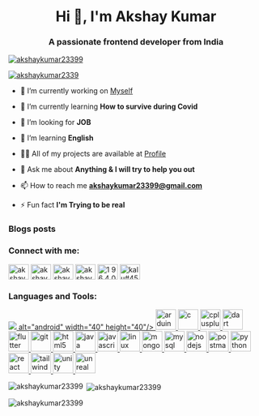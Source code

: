<h1 align="center">Hi 👋, I'm Akshay Kumar</h1>
<h3 align="center">A passionate frontend developer from India</h3>

<p align="left"> <a href="https://github.com/ryo-ma/github-profile-trophy"><img src="https://github-profile-trophy.vercel.app/?username=akshaykumar23399" alt="akshaykumar23399" /></a> </p>

<p align="left"> <a href="https://twitter.com/akshaykumar2339" target="blank"><img src="https://img.shields.io/twitter/follow/akshaykumar2339?logo=twitter&style=for-the-badge" alt="akshaykumar2339" /></a> </p>

- 🔭 I’m currently working on [Myself](https://akshaykumar23399.github.io/)

- 🌱 I’m currently learning **How to survive during Covid**

- 👯 I’m looking for **JOB**

- 🤝 I’m learning **English** 

- 👨‍💻 All of my projects are available at [Profile ](https://github.com/akshaykumar23399)

- 💬 Ask me about **Anything & I will try to help you out**

- 📫 How to reach me **akshaykumar23399@gmail.com**

- ⚡ Fun fact **I'm Trying to be real**

### Blogs posts
<!-- BLOG-POST-LIST:START -->
<!-- BLOG-POST-LIST:END -->

<h3 align="left">Connect with me:</h3>
<p align="left">
<a href="https://dev.to/akshaykumar23399" target="blank"><img align="center" src="https://cdn.jsdelivr.net/npm/simple-icons@3.0.1/icons/dev-dot-to.svg" alt="akshaykumar23399" height="30" width="40" /></a>
<a href="https://twitter.com/akshaykumar2339" target="blank"><img align="center" src="https://cdn.jsdelivr.net/npm/simple-icons@3.0.1/icons/twitter.svg" alt="akshaykumar2339" height="30" width="40" /></a>
<a href="https://instagram.com/akshaykumar23399" target="blank"><img align="center" src="https://cdn.jsdelivr.net/npm/simple-icons@3.0.1/icons/instagram.svg" alt="akshaykumar23399" height="30" width="40" /></a>
<a href="https://www.linkedin.com/in/akshaykumar23399" target="blank"><img align="center" src="https://cdn.jsdelivr.net/npm/simple-icons@3.0.1/icons/linkedin.svg" alt="akshaykumar23399" height="30" width="40" /></a>  
<a href="https://www.youtube.com/channel/UCcbgJqqEojR3eUXO3zMFSkg?view_as=subscriber" target="blank"><img align="center" src="https://cdn.jsdelivr.net/npm/simple-icons@3.0.1/icons/youtube.svg" alt="1 9 6 4 0 akshay kumar" height="30" width="40" /></a>
<a href="https://discord.gg/kalu#4560" target="blank"><img align="center" src="https://cdn.jsdelivr.net/npm/simple-icons@3.0.1/icons/discord.svg" alt="kalu#4560" height="30" width="40" /></a>
</p>

<h3 align="left">Languages and Tools:</h3>
<p align="left"> <a href="https://developer.android.com" target="_blank"> <img src="https://devicons.github.io/devicon/devicon.git/icons/android/android-original-wordmark.svg" /> alt="android" width="40" height="40"/> </a> <a href="https://www.arduino.cc/" target="_blank"> <img src="https://cdn.worldvectorlogo.com/logos/arduino-1.svg" alt="arduino" width="40" height="40"/> </a> <a href="https://www.cprogramming.com/" target="_blank"> <img src="https://devicons.github.io/devicon/devicon.git/icons/c/c-original.svg" alt="c" width="40" height="40"/> </a> <a href="https://www.w3schools.com/cpp/" target="_blank"> <img src="https://devicons.github.io/devicon/devicon.git/icons/cplusplus/cplusplus-original.svg" alt="cplusplus" width="40" height="40"/> </a> <a href="https://dart.dev" target="_blank"> <img src="https://www.vectorlogo.zone/logos/dartlang/dartlang-icon.svg" alt="dart" width="40" height="40"/> </a> <a href="https://flutter.dev" target="_blank"> <img src="https://www.vectorlogo.zone/logos/flutterio/flutterio-icon.svg" alt="flutter" width="40" height="40"/> </a> <a href="https://git-scm.com/" target="_blank"> <img src="https://www.vectorlogo.zone/logos/git-scm/git-scm-icon.svg" alt="git" width="40" height="40"/> </a> <a href="https://www.w3.org/html/" target="_blank"> <img src="https://devicons.github.io/devicon/devicon.git/icons/html5/html5-original-wordmark.svg" alt="html5" width="40" height="40"/> </a> <a href="https://www.java.com" target="_blank"> <img src="https://devicons.github.io/devicon/devicon.git/icons/java/java-original-wordmark.svg" alt="java" width="40" height="40"/> </a> <a href="https://developer.mozilla.org/en-US/docs/Web/JavaScript" target="_blank"> <img src="https://devicons.github.io/devicon/devicon.git/icons/javascript/javascript-original.svg" alt="javascript" width="40" height="40"/> </a> <a href="https://www.linux.org/" target="_blank"> <img src="https://devicons.github.io/devicon/devicon.git/icons/linux/linux-original.svg" alt="linux" width="40" height="40"/> </a> <a href="https://www.mongodb.com/" target="_blank"> <img src="https://devicons.github.io/devicon/devicon.git/icons/mongodb/mongodb-original-wordmark.svg" alt="mongodb" width="40" height="40"/> </a> <a href="https://www.mysql.com/" target="_blank"> <img src="https://devicons.github.io/devicon/devicon.git/icons/mysql/mysql-original-wordmark.svg" alt="mysql" width="40" height="40"/> </a> <a href="https://nodejs.org" target="_blank"> <img src="https://devicons.github.io/devicon/devicon.git/icons/nodejs/nodejs-original-wordmark.svg" alt="nodejs" width="40" height="40"/> </a> <a href="https://postman.com" target="_blank"> <img src="https://www.vectorlogo.zone/logos/getpostman/getpostman-icon.svg" alt="postman" width="40" height="40"/> </a> <a href="https://www.python.org" target="_blank"> <img src="https://devicons.github.io/devicon/devicon.git/icons/python/python-original.svg" alt="python" width="40" height="40"/> </a> <a href="https://reactjs.org/" target="_blank"> <img src="https://devicons.github.io/devicon/devicon.git/icons/react/react-original-wordmark.svg" alt="react" width="40" height="40"/> </a> <a href="https://tailwindcss.com/" target="_blank"> <img src="https://www.vectorlogo.zone/logos/tailwindcss/tailwindcss-icon.svg" alt="tailwind" width="40" height="40"/> </a> <a href="https://unity.com/" target="_blank"> <img src="https://www.vectorlogo.zone/logos/unity3d/unity3d-icon.svg" alt="unity" width="40" height="40"/> </a> <a href="https://unrealengine.com/" target="_blank"> <img src="https://raw.githubusercontent.com/kenangundogan/fontisto/036b7eca71aab1bef8e6a0518f7329f13ed62f6b/icons/svg/brand/unreal-engine.svg" alt="unreal" width="40" height="40"/> </a> </p>

<p><img align="left" src="https://github-readme-stats.vercel.app/api/top-langs?username=akshaykumar23399&show_icons=true&locale=en&layout=compact" alt="akshaykumar23399" /></p>

<p>&nbsp;<img align="center" src="https://github-readme-stats.vercel.app/api?username=akshaykumar23399&show_icons=true&locale=en" alt="akshaykumar23399" /></p>

<p><img align="center" src="https://github-readme-streak-stats.herokuapp.com/?user=akshaykumar23399&" alt="akshaykumar23399" /></p>

